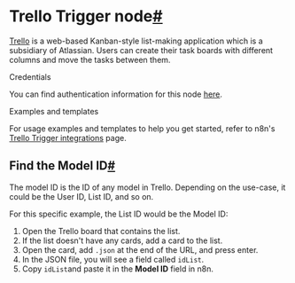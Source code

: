 [](https://github.com/n8n-io/n8n-docs/edit/main/docs/integrations/builtin/trigger-nodes/n8n-nodes-base.trellotrigger.md "Edit this page")

# Trello Trigger node[#](#trello-trigger-node "Permanent link")

[Trello](https://trello.com/) is a web-based Kanban-style list-making application which is a subsidiary of Atlassian. Users can create their task boards with different columns and move the tasks between them.

Credentials

You can find authentication information for this node [here](../../credentials/trello/).

Examples and templates

For usage examples and templates to help you get started, refer to n8n's [Trello Trigger integrations](https://n8n.io/integrations/trello-trigger/) page.

## Find the Model ID[#](#find-the-model-id "Permanent link")

The model ID is the ID of any model in Trello. Depending on the use-case, it could be the User ID, List ID, and so on.

For this specific example, the List ID would be the Model ID:

1.  Open the Trello board that contains the list.
2.  If the list doesn't have any cards, add a card to the list.
3.  Open the card, add `.json` at the end of the URL, and press enter.
4.  In the JSON file, you will see a field called `idList`.
5.  Copy `idList`and paste it in the **Model ID** field in n8n.